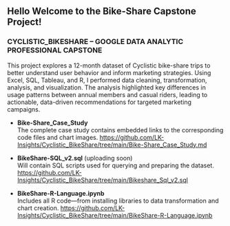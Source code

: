 ## Hello Welcome to the Bike-Share Capstone Project!

### CYCLISTIC_BIKESHARE – GOOGLE DATA ANALYTIC PROFESSIONAL CAPSTONE <br>
This project explores a 12-month dataset of Cyclistic bike-share trips to better understand user behavior and inform marketing strategies. Using Excel, SQL, Tableau, and R, I performed data cleaning, transformation, analysis, and visualization. The analysis highlighted key differences in usage patterns between annual members and casual riders, leading to actionable, data-driven recommendations for targeted marketing campaigns.
- **Bike-Share_Case_Study** <br>
The complete case study contains embedded links to the corresponding code files and chart images.
https://github.com/LK-Insights/Cyclistic_BikeShare/tree/main/Bike-Share_Case_Study.md

- **BikeShare-SQL_v2.sql** (uploading soon) <br>
Will contain SQL scripts used for querying and preparing the dataset.    
https://github.com/LK-Insights/Cyclistic_BikeShare/tree/main/Bikeshare_Sql_v2.sql

- **BikeShare-R-Language.ipynb** <br>
Includes all R code—from installing libraries to data transformation and chart creation.
https://github.com/LK-Insights/Cyclistic_BikeShare/tree/main/BikeShare-R-Language.ipynb

